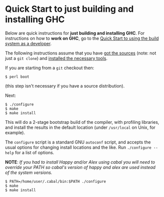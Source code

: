 # Quick Start to just building and installing GHC


Below are quick instructions for **just building and installing GHC**. For instructions on how to **work on GHC**, go to the [Quick Start to using the build system as a developer](building/hacking).


The following instructions assume that you have [got the sources](building/getting-the-sources) (note: not just a `git clone`) and [installed the necessary tools](building/preparation).


If you are starting from a `git` checkout then:

```wiki
$ perl boot
```


(this step isn't necessary if you have a source distribution).


Next:

```wiki
$ ./configure
$ make
$ make install
```


This will do a 2-stage bootstrap build of the compiler, with profiling libraries, and install the results in the default location (under `/usr/local` on Unix, for example).


The `configure` script is a standard GNU `autoconf` script, and accepts the usual options for changing install locations and the like.  Run `./configure --help` for a list of options.

**NOTE**: *If you had to install Happy and/or Alex using cabal you will need to override your PATH so cabal's version of happy and alex are used instead of the system versions.*

```wiki
$ PATH=/home/user/.cabal/bin:$PATH ./configure
$ make
$ make install
```